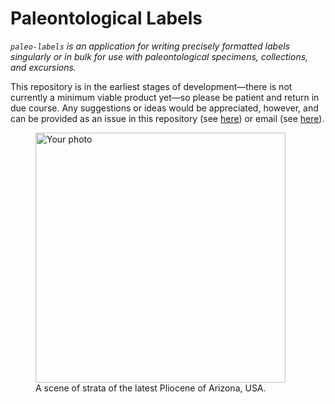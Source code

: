 # Paleontological Labels

_`paleo-labels` is an application for writing precisely formatted labels singularly or in bulk for use with paleontological specimens, collections, and excursions._

This repository is in the earliest stages of development—there is not currently a minimum viable product yet—so please be patient and return in due course. Any suggestions or ideas would be appreciated, however, and can be provided as an issue in this repository (see [here](https://github.com/AFg6K7h4fhy2/paleo-labels/issues)) or email (see [here](https://github.com/AFg6K7h4fhy2#contact)).

<figure>
  <img src="./assets/readme_photos/IMG_3764.jpg" alt="Your photo" width="400" />
  <figcaption>A scene of strata of the latest Pliocene of Arizona, USA.</figcaption>
</figure>
